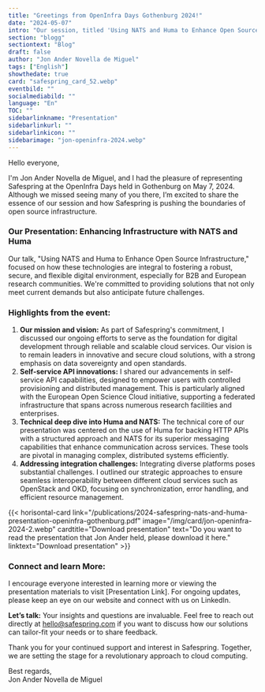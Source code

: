 ```yaml
---
title: "Greetings from OpenInfra Days Gothenburg 2024!"
date: "2024-05-07"
intro: "Our session, titled 'Using NATS and Huma to Enhance Open Source Infrastructure', was designed to empower both B2B and European research communities with robust self-service access."
section: "blogg"
sectiontext: "Blog"
draft: false
author: "Jon Ander Novella de Miguel"
tags: ["English"]
showthedate: true
card: "safespring_card_52.webp"
eventbild: ""
socialmediabild: ""
language: "En"
TOC: ""
sidebarlinkname: "Presentation"
sidebarlinkurl: ""
sidebarlinkicon: ""
sidebarimage: "jon-openinfra-2024.webp"
---
```




Hello everyone,

I'm Jon Ander Novella de Miguel, and I had the pleasure of representing Safespring at the OpenInfra Days held in Gothenburg on May 7, 2024. Although we missed seeing many of you there, I’m excited to share the essence of our session and how Safespring is pushing the boundaries of open source infrastructure.

### Our Presentation: Enhancing Infrastructure with NATS and Huma

Our talk, "Using NATS and Huma to Enhance Open Source Infrastructure," focused on how these technologies are integral to fostering a robust, secure, and flexible digital environment, especially for B2B and European research communities. We're committed to providing solutions that not only meet current demands but also anticipate future challenges.

### Highlights from the event:

1. **Our mission and vision:**
   As part of Safespring's commitment, I discussed our ongoing efforts to serve as the foundation for digital development through reliable and scalable cloud services. Our vision is to remain leaders in innovative and secure cloud solutions, with a strong emphasis on data sovereignty and open standards.
2. **Self-service API innovations:**
   I shared our advancements in self-service API capabilities, designed to empower users with controlled provisioning and distributed management. This is particularly aligned with the European Open Science Cloud initiative, supporting a federated infrastructure that spans across numerous research facilities and enterprises.
3. **Technical deep dive into Huma and NATS:**
   The technical core of our presentation was centered on the use of Huma for backing HTTP APIs with a structured approach and NATS for its superior messaging capabilities that enhance communication across services. These tools are pivotal in managing complex, distributed systems efficiently.
4. **Addressing integration challenges:**
   Integrating diverse platforms poses substantial challenges. I outlined our strategic approaches to ensure seamless interoperability between different cloud services such as OpenStack and OKD, focusing on synchronization, error handling, and efficient resource management.

{{< horisontal-card link="/publications/2024-safespring-nats-and-huma-presentation-openinfra-gothenburg.pdf" image="/img/card/jon-openinfra-2024-2.webp" cardtitle="Download presentation" text="Do you want to read the presentation that Jon Ander held, please download it here." linktext="Download presentation" >}}

### Connect and learn More:

I encourage everyone interested in learning more or viewing the presentation materials to visit [Presentation Link]. For ongoing updates, please keep an eye on our website and connect with us on LinkedIn.

**Let’s talk:**
Your insights and questions are invaluable. Feel free to reach out directly at hello@safespring.com if you want to discuss how our solutions can tailor-fit your needs or to share feedback.

Thank you for your continued support and interest in Safespring. Together, we are setting the stage for a revolutionary approach to cloud computing.

Best regards,  
Jon Ander Novella de Miguel